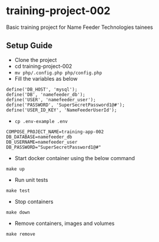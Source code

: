 # training-project-002
Basic training project for Name Feeder Technologies tainees

## Setup Guide
- Clone the project
- cd training-project-002
- `mv php/.config.php php/config.php`
- Fill the variables as below
```
define('DB_HOST', 'mysql');
define('DB', 'namefeeder_db');
define('USER', 'namefeeder_user');
define('PASSWORD', 'SuperSecretPassword1@#');
define('USER_ID_KEY', 'NameFeederUserId');
```
- `cp .env-example .env`
```
COMPOSE_PROJECT_NAME=training-app-002
DB_DATABASE=namefeeder_db
DB_USERNAME=namefeeder_user
DB_PASSWORD="SuperSecretPassword1@#"
```
- Start docker container using the below command
```
make up
```
- Run unit tests
```
make test
```
- Stop containers
```
make down
```
- Remove containers, images and volumes
```
make remove
```